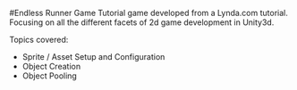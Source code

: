 #Endless Runner Game
Tutorial game developed from a Lynda.com tutorial. Focusing on all the different facets of 2d game development in Unity3d.

Topics covered:
- Sprite / Asset Setup and Configuration
- Object Creation
- Object Pooling
